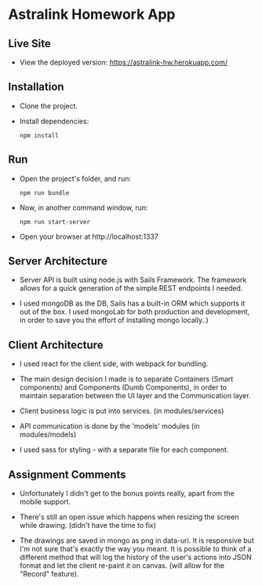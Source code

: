 # Astralink Homework App

## Live Site

  * View the deployed version: https://astralink-hw.herokuapp.com/
  
## Installation
    
  * Clone the project.
  
  * Install dependencies:
    
        npm install
     
## Run
  
  * Open the project's folder, and run:
            
        npm run bundle
        
  * Now, in another command window, run:
  
        npm run start-server
  
  * Open your browser at http://localhost:1337

  
## Server Architecture

  * Server API is built using node.js with Sails Framework. The framework allows for a quick generation of the
  simple REST endpoints I needed.
  
  * I used mongoDB as the DB, Sails has a built-in ORM which supports it out of the box. I used mongoLab for both production and 
  development, in order to save you the effort of installing mongo locally..)

## Client Architecture

  * I used react for the client side, with webpack for bundling.
  
  * The main design decision I made is to separate Containers (Smart components) and Components (Dumb Components), in order
  to maintain separation between the UI layer and the Communication layer.
  
  * Client business logic is put into services. (in modules/services)
  
  * API communication is done by the 'models' modules (in modules/models)
  
  * I used sass for styling - with a separate file for each component.
  
## Assignment Comments

  * Unfortunately I didn't get to the bonus points really, apart from the mobile support.
  
  * There's still an open issue which happens when resizing the screen while drawing. (didn't have the time to fix)
  
  * The drawings are saved in mongo as png in data-uri. It is responsive but I'm not sure that's exactly the way you meant.
   It is possible to think of a different method that will log the history of the user's actions into JSON format and 
   let the client re-paint it on canvas. (will allow for the "Record" feature).
